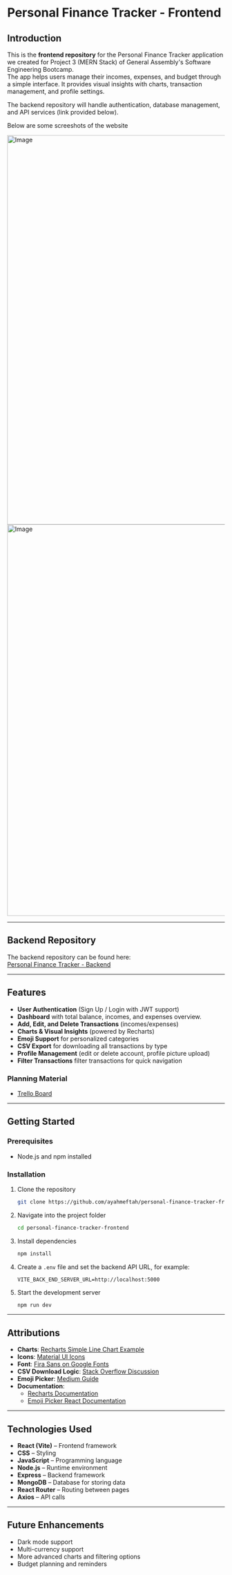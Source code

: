 # Personal Finance Tracker - Frontend  

## Introduction  
This is the **frontend repository** for the Personal Finance Tracker application we created for Project 3 (MERN Stack) of General Assembly's Software Engineering Bootcamp.  
The app helps users manage their incomes, expenses, and budget through a simple interface. It provides visual insights with charts, transaction management, and profile settings.  

The backend repository will handle authentication, database management, and API services (link provided below).  

Below are some screeshots of the website

<img width="1919" height="902" alt="Image" src="https://github.com/user-attachments/assets/221505f7-cda5-4507-aee5-3cd586329fba" />

<img width="1896" height="907" alt="Image" src="https://github.com/user-attachments/assets/b0573f9d-4c2a-4a8f-a95a-8cb685e61794" />

---

## Backend Repository  
The backend repository can be found here:  
[Personal Finance Tracker - Backend](https://github.com/ayahmeftah/personal-finance-tracker-backend)  

---

## Features  
- **User Authentication** (Sign Up / Login with JWT support)  
- **Dashboard** with total balance, incomes, and expenses overview.
- **Add, Edit, and Delete Transactions** (incomes/expenses)  
- **Charts & Visual Insights** (powered by Recharts)  
- **Emoji Support** for personalized categories
- **CSV Export** for downloading all transactions by type
- **Profile Management** (edit or delete account, profile picture upload)  
- **Filter Transactions** filter transactions for quick navigation  

### Planning Material
- [Trello Board](https://trello.com/invite/b/68a0da9190e98701d5915321/ATTIc1e429efc052514d44747f139336719b63618C83/budgetwise-mern-stack-website)

---

## Getting Started  

### Prerequisites  
- Node.js and npm installed  

### Installation  
1. Clone the repository  
   ```bash  
   git clone https://github.com/ayahmeftah/personal-finance-tracker-frontend.git  
   ```

2. Navigate into the project folder  
   ```bash  
   cd personal-finance-tracker-frontend 
   ``` 

3. Install dependencies  
   ```bash  
   npm install 
   ``` 

4. Create a `.env` file and set the backend API URL, for example:  
   ```env  
   VITE_BACK_END_SERVER_URL=http://localhost:5000  
   ```

5. Start the development server  
   ```bash  
   npm run dev  
   ```

---

## Attributions  
- **Charts**: [Recharts Simple Line Chart Example](https://recharts.org/en-US/examples/SimpleLineChart)  
- **Icons**: [Material UI Icons](https://mui.com/material-ui/material-icons/)  
- **Font**: [Fira Sans on Google Fonts](https://fonts.google.com/specimen/Fira+Sans)  
- **CSV Download Logic**: [Stack Overflow Discussion](https://stackoverflow.com/questions/14964035/how-to-export-javascript-array-info-to-csv-on-client-side)  
- **Emoji Picker**: [Medium Guide](https://medium.com/@dmostoller/using-emoji-picker-react-959c06f0b436)  
- **Documentation**:  
  - [Recharts Documentation](https://recharts.org/en-US/)  
  - [Emoji Picker React Documentation](https://www.npmjs.com/package/emoji-picker-react)  

---

## Technologies Used  
- **React (Vite)** – Frontend framework
- **CSS** – Styling
- **JavaScript** – Programming language  
- **Node.js** – Runtime environment  
- **Express** – Backend framework  
- **MongoDB** – Database for storing data 
- **React Router** – Routing between pages  
- **Axios** – API calls

---

## Future Enhancements  
- Dark mode support  
- Multi-currency support  
- More advanced charts and filtering options  
- Budget planning and reminders 

